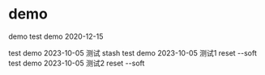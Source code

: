# demo
demo
test demo 2020-12-15

test demo 2023-10-05  测试 stash
test demo 2023-10-05  测试1 reset --soft  
test demo 2023-10-05  测试2 reset --soft  

